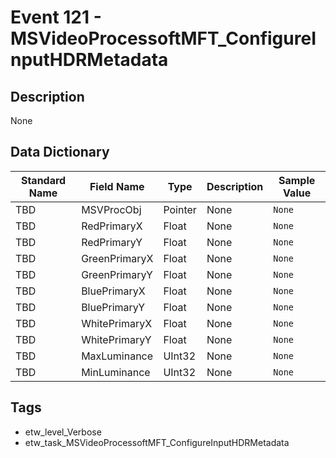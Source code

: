 # Event 121 - MSVideoProcessoftMFT_ConfigureInputHDRMetadata

## Description
None

## Data Dictionary
|Standard Name|Field Name|Type|Description|Sample Value|
|---|---|---|---|---|
|TBD|MSVProcObj|Pointer|None|`None`|
|TBD|RedPrimaryX|Float|None|`None`|
|TBD|RedPrimaryY|Float|None|`None`|
|TBD|GreenPrimaryX|Float|None|`None`|
|TBD|GreenPrimaryY|Float|None|`None`|
|TBD|BluePrimaryX|Float|None|`None`|
|TBD|BluePrimaryY|Float|None|`None`|
|TBD|WhitePrimaryX|Float|None|`None`|
|TBD|WhitePrimaryY|Float|None|`None`|
|TBD|MaxLuminance|UInt32|None|`None`|
|TBD|MinLuminance|UInt32|None|`None`|

## Tags
* etw_level_Verbose
* etw_task_MSVideoProcessoftMFT_ConfigureInputHDRMetadata